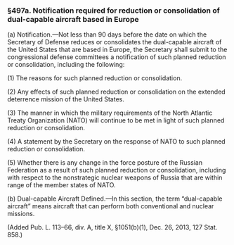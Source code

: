 ### §497a. Notification required for reduction or consolidation of dual-capable aircraft based in Europe ###

(a) Notification.—Not less than 90 days before the date on which the Secretary of Defense reduces or consolidates the dual-capable aircraft of the United States that are based in Europe, the Secretary shall submit to the congressional defense committees a notification of such planned reduction or consolidation, including the following:

(1) The reasons for such planned reduction or consolidation.

(2) Any effects of such planned reduction or consolidation on the extended deterrence mission of the United States.

(3) The manner in which the military requirements of the North Atlantic Treaty Organization (NATO) will continue to be met in light of such planned reduction or consolidation.

(4) A statement by the Secretary on the response of NATO to such planned reduction or consolidation.

(5) Whether there is any change in the force posture of the Russian Federation as a result of such planned reduction or consolidation, including with respect to the nonstrategic nuclear weapons of Russia that are within range of the member states of NATO.

(b) Dual-capable Aircraft Defined.—In this section, the term “dual-capable aircraft” means aircraft that can perform both conventional and nuclear missions.

(Added Pub. L. 113–66, div. A, title X, §1051(b)(1), Dec. 26, 2013, 127 Stat. 858.)